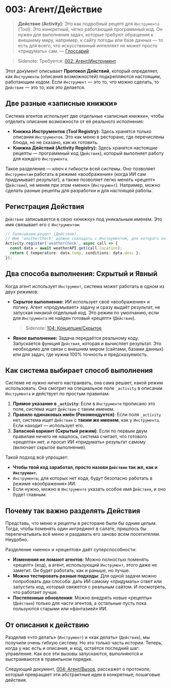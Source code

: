 # 003: Агент/Действие

> **Действие (Activity):** Это как подробный рецепт для `Инструмента` (Tool). Это конкретный, чётко работающий программный код. Он нужен для выполнения задач, которые требуют обращения к внешнему миру, например, к сайту погоды или базе данных — то есть для всего, что искусственный интеллект не может просто «придумать» сам. — [Глоссарий](./000_glossary.md)

> Sidenote: Требуется: [002: Агент/Инструмент](./002_agent_tool.md)

Этот документ описывает **Протокол Действий**, который определяет, как `Инструменты` (описания возможностей) подкрепляются настоящим, работающим кодом. Если `Инструмент` — это то, *что* можно сделать, то `Действие` — это то, *как* это делается.

## Две разные «записные книжки»

Система агентов использует две отдельные «записные книжки», чтобы отделить описание возможности от её реального исполнения:

- **Книжка Инструментов (Tool Registry):** Здесь хранятся только описания `Инструментов`. Это как меню в ресторане, где перечислены блюда, но не сказано, как их готовить.
- **Книжка Действий (Activity Registry):** Здесь хранятся настоящие рецепты — программный код (`Действия`), который выполняет работу для каждого `Инструмента`.

Такое разделение — ключ к гибкости всей системы. Оно позволяет `Инструментам` работать в режиме «воображения» (когда ИИ сам придумывает результат), а также позволяет легко менять «рецепт» (`Действие`), не меняя при этом «меню» (`Инструмент`). Например, можно сделать разные рецепты для разработки и для настоящей работы.

## Регистрация Действия

`Действие` записывается в свою «книжку» под уникальным именем. Это имя связывает его с `Инструментом`.

```typescript
// Записываем рецепт (Действие).
// Имя 'weatherCheck' должно совпадать с Инструментом, для которого он предназначен.
Activity.register('weatherCheck', async call => {
  const data = await weatherAPI.get(call.location);
  return { temperature: data.temp, conditions: data.desc };
});
```

## Два способа выполнения: Скрытый и Явный

Когда агент использует `Инструмент`, система может работать в одном из двух режимов:

- **Скрытое выполнение:** ИИ использует своё «воображение» и логику. Агент «продумывает» задачу и сразу выдаёт результат, не запуская никакой отдельный код. Это режим по умолчанию, если для `Инструмента` не найден готовый «рецепт» (`Действие`).
  > Sidenote: [104: Концепция/Скрытое](./104_concept_latent.md)
- **Явное выполнение:** Задача передаётся реальному коду. Запускается функция `Действия`, которая и вычисляет результат. Это необходимо для связи с внешним миром (сайтами, базами данных) или для задач, где нужна 100% точность и предсказуемость.

## Как система выбирает способ выполнения

Системе не нужно ничего настраивать, она сама решает, какой режим использовать. Она смотрит на специальное поле `_activity` в описании `Инструмента` и действует по простым правилам:

1.  **Прямое указание в `_activity`**: Если в `Инструменте` прописано это поле, система ищет `Действие` с таким именем.
2.  **Правило одинаковых имён (Рекомендуется)**: Если поля `_activity` нет, система ищет `Действие` с **таким же именем**, как у `Инструмента`. Если находит — использует его.
3.  **Запасной вариант (Скрытый режим)**: Если по первым двум правилам ничего не нашлось, система считает, что готового «рецепта» нет, и просит ИИ «придумать» результат самому (включает скрытое выполнение).

Такой подход всё упрощает:

- **Чтобы твой код заработал, просто назови `Действие` так же, как и `Инструмент`.**
- `Инструменты`, для которых нет кода, будут безопасно работать в режиме «воображения» ИИ.
- Если нужно, можно в `Инструменте` указать особое имя `Действия`, и оно будет главным.

## Почему так важно разделять Действия

Представь, что меню и рецепты в ресторане были бы одним целым. Тогда, чтобы поменять один ингредиент в салате, пришлось бы перепечатывать всё меню и раздавать его заново всем посетителям. Неудобно.

Разделение «меню» и «рецептов» даёт суперспособности:

- **Изменения не ломают агентов**: Можно полностью поменять «рецепт» (код), а агент, использующий `Инструмент`, этого даже не заметит. Он будет работать, как и раньше, но лучше.
- **Можно тестировать разные подходы**: Для одной задачи можно попробовать два способа: дать ИИ самому «придумать» ответ или запустить код, который свяжется с реальным сайтом. И посмотреть, что работает лучше.
- **Постепенные обновления**: Можно внедрять новые «рецепты» (`Действия`) только для части агентов, а остальные пусть пока пользуются старыми или «фантазией» ИИ.

## От описания к действию

Разделив «что делать» (`Инструмент`) и «как делать» (`Действие`), мы получили очень гибкую систему. Но это только часть истории. Теперь, когда у нас есть и описания, и код, остаётся последний шаг: управление. Как все эти вызовы запускаются, выполняются и выстраиваются в правильном порядке.

Следующий документ, [004: Агент/Вызов](./004_agent_call.md), расскажет о протоколе, который превращает эти абстрактные идеи в конкретные, пошаговые действия.